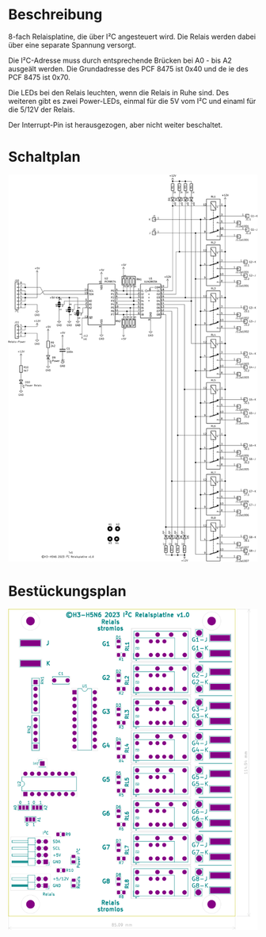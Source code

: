 # Beschreibung

8-fach Relaisplatine, die über I²C angesteuert wird. Die Relais werden dabei über eine separate Spannung versorgt.

Die I²C-Adresse muss durch entsprechende Brücken bei A0 - bis A2 ausgeält werden. Die Grundadresse des PCF 8475 ist 0x40 und de
ie des PCF 8475 ist 0x70.

Die LEDs bei den Relais leuchten, wenn die Relais in Ruhe sind. Des weiteren gibt es zwei Power-LEDs, einmal für die 5V vom I²C und einaml für die 5/12V der Relais.

Der Interrupt-Pin ist herausgezogen, aber nicht weiter beschaltet.

# Schaltplan

![Schaltplan](doc/Relaisplatine_I2C.png)

# Bestückungsplan

![Bestückungsplan](doc/Relaisplatine_I2C.kicad_pcb_F.svg)
